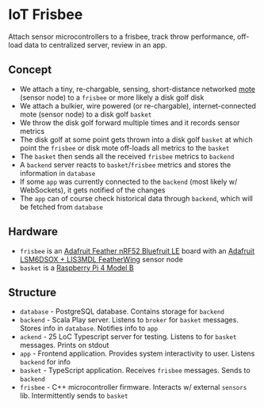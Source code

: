 # IoT Frisbee

Attach sensor microcontrollers to a frisbee, track throw performance, off-load data to centralized server, review in an app.  

## Concept
- We attach a tiny, re-chargable, sensing, short-distance networked [mote](https://en.wikipedia.org/wiki/Sensor_node) (sensor node) to a `frisbee` or more likely a disk golf disk  
- We attach a bulkier, wire powered (or re-chargable), internet-connected mote (sensor node) to a disk golf `basket`  
- We throw the disk golf forward multiple times and it records sensor metrics  
- The disk golf at some point gets thrown into a disk golf `basket` at which point the `frisbee` or disk mote off-loads all metrics to the `basket`  
- The `basket` then sends all the received `frisbee` metrics to `backend`
- A `backend` server reacts to `basket`/`frisbee` metrics and stores the information in `database`  
- If some `app` was currently connected to the `backend` (most likely w/ WebSockets), it gets notified of the changes  
- The `app` can of course check historical data through `backend`, which will be fetched from `database`  

## Hardware
- `frisbee` is an [Adafruit Feather nRF52 Bluefruit LE](https://www.adafruit.com/product/3406) board with an [Adafruit LSM6DSOX + LIS3MDL FeatherWing](https://www.adafruit.com/product/4565) sensor node  
- `basket` is a [Raspberry Pi 4 Model B](https://raspberrypi.dk/en/product/raspberry-pi-4-model-b-8-gb/?src=raspberrypi&wcmlc=EUR)  

## Structure
- `database` - PostgreSQL database. Contains storage for `backend`  
- `backend` - Scala Play server. Listens to `broker` for `basket` messages. Stores info in `database`. Notifies info to `app`  
- `ackend` - 25 LoC Typescript server for testing. Listens to for `basket` messages. Prints on stdout    
- `app` - Frontend application. Provides system interactivity to user. Listens `backend` for info
- `basket` - TypeScript application. Receives `frisbee` messages. Sends to `backend`  
- `frisbee` - C++ microcontroller firmware. Interacts w/ external `sensors` lib. Intermittently sends to `basket`  

